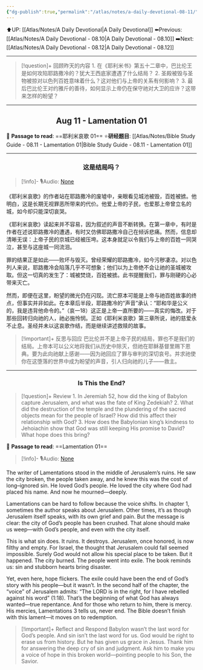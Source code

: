 ```yaml
---
{"dg-publish":true,"permalink":"/atlas/notes/a-daily-devotional-08-11/"}
---
```


 ⬆️UP: [[Atlas/Notes/A Daily Devotional\|A Daily Devotional]]
⬅️Previous: [[Atlas/Notes/A Daily Devotional - 08.10\|A Daily Devotional - 08.10]]
➡️Next: [[Atlas/Notes/A Daily Devotional - 08.12\|A Daily Devotional - 08.12]]

---

> [!question]+ 回顾昨天的内容
> 1.⁠ ⁠在《耶利米书》第五十二章中，巴比伦王是如何攻陷耶路撒冷的？犹大王西底家遭遇了什么结局？
2.⁠ ⁠圣殿被毁与圣物被掠对以色列百姓意味着什么？这对他们与上帝的关系有何影响？
3.⁠ ⁠最后巴比伦王对约雅斤的善待，如何显示上帝仍在保守祂对大卫的应许？这带来怎样的盼望？



---
## <center>Aug 11 - Lamentation 01</center>

📖 **Passage to read**: ==耶利米哀歌 01==
⭐**研经题目**: [[Atlas/Notes/Bible Study Guide - 08.11 - Lamentation 01\|Bible Study Guide - 08.11 - Lamentation 01]]

---
### <center>这是结局吗？</center>

> [!info]- 🎙️Audio: [None]()

《耶利米哀歌》的作者站在耶路撒冷的废墟中，亲眼看见城池被毁，百姓被掳。他明白，这是长期无视罪恶所带来的代价。他爱上帝的子民，也爱那上帝曾立名的城，如今却只能深切哀哭。

《耶利米哀歌》读起来并不容易，因为叙述的声音不断转换。在第一章中，有时是作者在述说耶路撒冷的遭遇，有时又仿佛耶路撒冷自己在倾诉悲痛。然而，信息却清晰无误：上帝子民的京城已经被压垮。这本身就足以令我们与上帝的百姓一同哭泣，甚至与这座城一同流泪。

罪的结果正是如此——败坏与毁灭。曾经荣耀的耶路撒冷，如今污秽凄凉。对以色列人来说，耶路撒冷会陷落几乎不可想象；他们以为上帝绝不会让祂的圣城被攻取。但这一切真的发生了：城被焚烧，百姓被掳。此书提醒我们，罪与刚硬的心必带来灭亡。

然而，即便在这里，盼望的微光仍在闪现。流亡原本可能是上帝与祂百姓故事的终点，但事实并非如此。在本章后半段，耶路撒冷的“声音”承认：“耶和华是公义的，我是违背他命令的。”（哀一18）这正是上帝一直所要的——真实的悔改。对于那些回转归向祂的人，祂必施怜悯。正如《耶利米哀歌》第三章所说，祂的慈爱永不止息。圣经并未以这哀歌作结，而是继续讲述救赎的故事。

> [!important]+ 反思与回应
巴比伦并不是上帝子民的结局，罪也不是我们的结局。上帝本可以公义地将我们从历史中除灭，但祂在耶稣基督里赐下恩典。要为此向祂献上感谢——因为祂回应了罪与审判的深切哀号。并求祂使你在这堕落的世界中成为盼望的声音，引人归向祂的儿子——救主。


---
### <center>Is This the End?</center>

> [!question]+ Review
> 1.⁠ ⁠In Jeremiah 52, how did the king of Babylon capture Jerusalem, and what was the fate of King Zedekiah?
2.⁠ ⁠What did the destruction of the temple and the plundering of the sacred objects mean for the people of Israel? How did this affect their relationship with God?
3.⁠ ⁠How does the Babylonian king’s kindness to Jehoiachin show that God was still keeping His promise to David? What hope does this bring?

📖 **Passage to read**: ==Lamentation 01==

> [!info]- 🎙️Audio: [None]()  

The writer of Lamentations stood in the middle of Jerusalem’s ruins. He saw the city broken, the people taken away, and he knew this was the cost of long–ignored sin. He loved God’s people. He loved the city where God had placed his name. And now he mourned—deeply.

Lamentations can be hard to follow because the voice shifts. In chapter 1, sometimes the author speaks about Jerusalem. Other times, it’s as though Jerusalem itself speaks, with its own grief and pain. But the message is clear: the city of God’s people has been crushed. That alone should make us weep—with God’s people, and even with the city itself.

This is what sin does. It ruins. It destroys. Jerusalem, once honored, is now filthy and empty. For Israel, the thought that Jerusalem could fall seemed impossible. Surely God would not allow his special place to be taken. But it happened. The city burned. The people went into exile. The book reminds us: sin and stubborn hearts bring disaster.

Yet, even here, hope flickers. The exile could have been the end of God’s story with his people—but it wasn’t. In the second half of the chapter, the “voice” of Jerusalem admits: “The LORD is in the right, for I have rebelled against his word” (1:18). That’s the beginning of what God has always wanted—true repentance. And for those who return to him, there is mercy. His mercies, Lamentations 3 tells us, never end. The Bible doesn’t finish with this lament—it moves on to redemption.

> [!important]+ Reflect and Respond
Babylon wasn’t the last word for God’s people. And sin isn’t the last word for us. God would be right to erase us from history. But he has given us grace in Jesus. Thank him for answering the deep cry of sin and judgment. Ask him to make you a voice of hope in this broken world—pointing people to his Son, the Savior.



